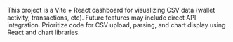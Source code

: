 <!-- Use this file to provide workspace-specific custom instructions to Copilot. For more details, visit https://code.visualstudio.com/docs/copilot/copilot-customization#_use-a-githubcopilotinstructionsmd-file -->

This project is a Vite + React dashboard for visualizing CSV data (wallet activity, transactions, etc). Future features may include direct API integration. Prioritize code for CSV upload, parsing, and chart display using React and chart libraries.
